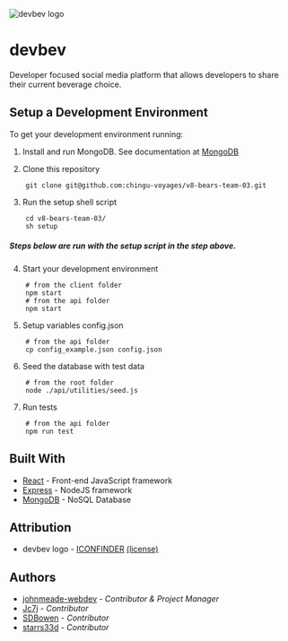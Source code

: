 ![devbev logo](https://raw.githubusercontent.com/chingu-voyages/v8-bears-team-03/dev/client/src/images/og-image.jpg)

# devbev

Developer focused social media platform that allows developers to share their current beverage choice.

## Setup a Development Environment

To get your development environment running:

1. Install and run MongoDB. See documentation at [MongoDB](https://www.mongodb.com/download-center/community)

2. Clone this repository

```
    git clone git@github.com:chingu-voyages/v8-bears-team-03.git
```

3. Run the setup shell script

```
    cd v8-bears-team-03/
    sh setup
```

##### Steps below are run with the setup script in the step above.

4. Start your development environment

```
    # from the client folder
    npm start
    # from the api folder
    npm start
```

5. Setup variables config.json

```
    # from the api folder
    cp config_example.json config.json
```

6. Seed the database with test data

```
    # from the root folder
    node ./api/utilities/seed.js
```

7. Run tests

```
    # from the api folder
    npm run test
```

## Built With

- [React](https://reactjs.org/) - Front-end JavaScript framework
- [Express](https://expressjs.com/) - NodeJS framework
- [MongoDB](https://www.mongodb.com/) - NoSQL Database

## Attribution

- devbev logo - [ICONFINDER](https://www.iconfinder.com/) [(license)](https://creativecommons.org/licenses/by-sa/3.0/)

## Authors

- [johnmeade-webdev](https://github.com/johnmeade-webdev) - _Contributor & Project Manager_
- [Jc7j](https://github.com/Jc7j) - _Contributor_
- [SDBowen](https://github.com/SDBowen) - _Contributor_
- [starrs33d](https://github.com/starrs33d) - _Contributor_
